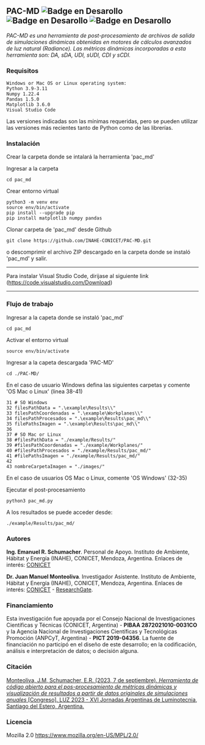 ## PAC-MD ![Badge en Desarollo](https://img.shields.io/badge/VERSION-1.0%20-yellow) ![Badge en Desarollo](https://img.shields.io/badge/ESTADO-beta_estable%20-green) ![Badge en Desarollo](https://img.shields.io/badge/LICENCIA-mpl2.0%20-red) 


_PAC-MD es una herramienta de post-procesamiento de archivos de salida de simulaciones dinámicas obtenidas en motores de cálculos avanzados de luz natural (Radiance). Las métricas dinámicas incorporadas a esta herramienta son: DA, sDA, UDI, sUDI, CDI y sCDI._

### Requisitos

```
Windows or Mac OS or Linux operating system:
Python 3.9-3.11
Numpy 1.22.4
Pandas 1.5.0
Matplotlib 3.6.0
Visual Studio Code
```
Las versiones indicadas son las mínimas requeridas, pero se pueden utilizar las versiones más recientes tanto de Python como de las librerías.

### Instalación

Crear la carpeta donde se intalará la herramienta 'pac_md'

Ingresar a la carpeta

```
cd pac_md
```
 
Crear entorno virtual

```
python3 -m venv env
source env/bin/activate
pip install --upgrade pip
pip install matplotlib numpy pandas
```

Clonar carpeta de 'pac_md' desde Github

```
git clone https://github.com/INAHE-CONICET/PAC-MD.git
```

o descomprimir el archivo ZIP descargado en la carpeta donde se instaló 'pac_md' y salir.

---

Para instalar Visual Studio Code, dirijase al siguiente link (https://code.visualstudio.com/Download)

---

### Flujo de trabajo

Ingresar a la capeta donde se instaló 'pac_md'

```
cd pac_md
```

Activar el entorno virtual

```
source env/bin/activate
```

Ingresar a la capeta descargada 'PAC-MD'

```
cd ./PAC-MD/
```

En el caso de usuario Windows defina las siguientes carpetas y comente 'OS Mac o Linux' (linea 38-41)
```
31 # SO Windows
32 filesPathData = ".\example\Results\\"
33 filesPathCoordenadas = ".\example\Workplanes\\"
34 filesPathProcesados = ".\example\Results\pac_md\\"
35 filePathsImagen = ".\example\Results\pac_md\\"
36
37 # SO Mac or Linux
38 #filesPathData = "./example/Results/"
39 #filesPathCoordenadas = "./example/Workplanes/"
40 #filesPathProcesados = "./example/Results/pac_md/"
41 #filePathsImagen = "./example/Results/pac_md/"
42
43 nombreCarpetaImagen = "./images/"		
```

En el caso de usuarios OS Mac o Linux, comente 'OS Windows' (32-35)

Ejecutar el post-procesamiento

```
python3 pac_md.py
```

A los resultados se puede acceder desde:

```
./example/Results/pac_md/
```

### Autores

**Ing. Emanuel R. Schumacher**. Personal de Apoyo. Instituto de Ambiente, Hábitat y Energía (INAHE), CONICET, Mendoza, Argentina. Enlaces de interés: [CONICET](https://www.conicet.gov.ar/new_scp/detalle.php?id=57001&keywords=Emanuel%2BSchumacher&datos_academicos=yes)

**Dr. Juan Manuel Monteoliva**. Investigador Asistente. Instituto de Ambiente, Hábitat y Energía (INAHE), CONICET, Mendoza, Argentina. Enlaces de interés: [CONICET](https://www.conicet.gov.ar/new_scp/detalle.php?id=33083&datos_academicos=yes) - [ResearchGate](https://www.researchgate.net/profile/Juan-Manuel-Monteoliva).

### Financiamiento

Esta investigación fue apoyada por el Consejo Nacional de Investigaciones Científicas y Técnicas (CONICET, Argentina) - **PIBAA 2872021010-0031CO** y la Agencia Nacional de Investigaciones Científicas y Tecnológicas Promoción (ANPCyT, Argentina) - **PICT 2019-04356**. La fuente de financiación no participó en el diseño de este desarrollo; en la codificación, análisis e interpretación de datos; o decisión alguna.

### Citación

[Monteoliva, J.M, Schumacher, E.R. (2023, 7 de septiembre)_. Herramienta de código abierto para el pos-procesamiento de métricas dinámicas y visualización de resultados a partir de datos originales de simulaciones anuales_ [Congreso]. LUZ 2023 - XVI Jornadas Argentinas de Luminotecnia, Santiago del Estero, Argentina.](https://zenodo.org/records/10465752)

### Licencia

Mozilla 2.0  	https://www.mozilla.org/en-US/MPL/2.0/

